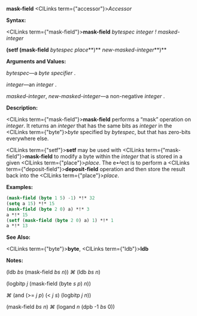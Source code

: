 **mask-field** <ClLinks  term={"accessor"}><i>Accessor</i></ClLinks> 



**Syntax:** 



<ClLinks  term={"mask-field"}><b>mask-field</b></ClLinks> *bytespec integer ! masked-integer* 



**(setf (mask-field** *bytespec place***)** *new-masked-integer***)** 



**Arguments and Values:** 



*bytespec*—a *byte specifier* . 



*integer*—an *integer* . 



*masked-integer*, *new-masked-integer*—a non-negative *integer* . 



**Description:** 



<ClLinks  term={"mask-field"}><b>mask-field</b></ClLinks> performs a “mask” operation on *integer*. It returns an *integer* that has the same bits as *integer* in the <ClLinks  term={"byte"}><i>byte</i></ClLinks> specified by *bytespec*, but that has zero-bits everywhere else. 



<ClLinks  term={"setf"}><b>setf</b></ClLinks> may be used with <ClLinks  term={"mask-field"}><b>mask-field</b></ClLinks> to modify a byte within the *integer* that is stored in a given <ClLinks  term={"place"}><i>place</i></ClLinks>. The e↵ect is to perform a <ClLinks  term={"deposit-field"}><b>deposit-field</b></ClLinks> operation and then store the result back into the <ClLinks  term={"place"}><i>place</i></ClLinks>. 



**Examples:**
```lisp
(mask-field (byte 1 5) -1) *!* 32 
(setq a 15) *!* 15 
(mask-field (byte 2 0) a) *!* 3 
a *!* 15 
(setf (mask-field (byte 2 0) a) 1) *!* 1 
a *!* 13 
```
**See Also:** 



<ClLinks  term={"byte"}><b>byte</b></ClLinks>, <ClLinks  term={"ldb"}><b>ldb</b></ClLinks> 



**Notes:** 



(ldb *bs* (mask-field *bs n*)) *⌘* (ldb *bs n*) 



(logbitp *j* (mask-field (byte *s p*) *n*)) 



*⌘* (and (&gt;= *j p*) (&lt; *j s*) (logbitp *j n*)) 



(mask-field *bs n*) *⌘* (logand *n* (dpb -1 *bs* 0)) 







 



 



